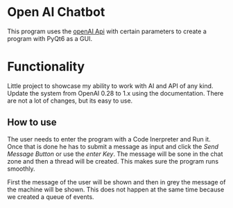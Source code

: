 # Open AI Chatbot
This program uses the [openAI Api]([url](https://openai.com/blog/openai-api)https://openai.com/blog/openai-api) with certain parameters to create a program with PyQt6 as a GUI. 
# Functionality
Little project to showcase my ability to work with AI and API of any kind. Update the system from OpenAI 0.28 to 1.x using the documentation. There are not a lot of changes, but its easy to use.
## How to use
The user needs to enter the program with a Code Inerpreter and Run it. Once that is done he has to submit a message as input and click the _Send Message Button_ or use the _enter Key_. The message will be sone in the chat zone and then a thread will be created. This makes sure the program runs smoothly.

First the message of the user will be shown and then in grey the message of the machine will be shown. This does not happen at the same time because we created a queue of events. 
